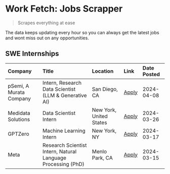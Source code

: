 # Work Fetch: Jobs Scrapper
> Scrapes everything at ease

The data keeps updating every hour so you can always get the latest jobs and wont miss out on any opportunities.

## SWE Internships
<!--START_SECTION:workfetch-->
| Company                 | Title                                                        | Location                | Link                                                                                                                                                                                                                                                                             | Date Posted   |
|:------------------------|:-------------------------------------------------------------|:------------------------|:---------------------------------------------------------------------------------------------------------------------------------------------------------------------------------------------------------------------------------------------------------------------------------|:--------------|
| pSemi, A Murata Company | Intern, Research Data Scientist (LLM & Generative AI)        | San Diego, CA           | [Apply](https://www.linkedin.com/jobs/view/intern-research-data-scientist-llm-generative-ai-at-psemi-a-murata-company-3887074168?position=3&pageNum=0&refId=j4DXg8kVOzF08tkX%2BnQFZw%3D%3D&trackingId=0fWjZH%2B0ev4w7H4xPD1p%2Fg%3D%3D&trk=public_jobs_jserp-result_search-card) | 2024-04-08    |
| Medidata Solutions      | Data Scientist Intern                                        | New York, United States | [Apply](https://www.linkedin.com/jobs/view/data-scientist-intern-at-medidata-solutions-3810253704?position=8&pageNum=0&refId=j4DXg8kVOzF08tkX%2BnQFZw%3D%3D&trackingId=Dhg8cID9g%2F6DufvWiuiBew%3D%3D&trk=public_jobs_jserp-result_search-card)                                  | 2024-03-26    |
| GPTZero                 | Machine Learning Intern                                      | New York, NY            | [Apply](https://www.linkedin.com/jobs/view/machine-learning-intern-at-gptzero-3860723963?position=7&pageNum=0&refId=j4DXg8kVOzF08tkX%2BnQFZw%3D%3D&trackingId=U%2BPIrJUwyIBcxcIdukiBww%3D%3D&trk=public_jobs_jserp-result_search-card)                                           | 2024-03-17    |
| Meta                    | Research Scientist Intern, Natural Language Processing (PhD) | Menlo Park, CA          | [Apply](https://www.linkedin.com/jobs/view/research-scientist-intern-natural-language-processing-phd-at-meta-3858718375?position=9&pageNum=0&refId=j4DXg8kVOzF08tkX%2BnQFZw%3D%3D&trackingId=eVCZznteejBbzEEiK0BtOA%3D%3D&trk=public_jobs_jserp-result_search-card)              | 2024-03-15    |
<!--END_SECTION:workfetch-->
